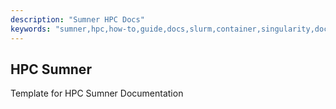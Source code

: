 ```yaml
---
description: "Sumner HPC Docs"
keywords: "sumner,hpc,how-to,guide,docs,slurm,container,singularity,docker,installation,data-science,rstats,python,machine-learning,gpu,cuda,computing"
---
```


## HPC Sumner

Template for HPC Sumner Documentation
